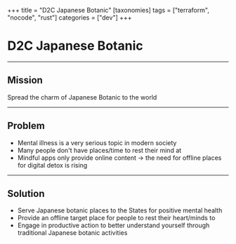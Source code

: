 +++
title = "D2C Japanese Botanic"
[taxonomies]
tags = ["terraform", "nocode", "rust"]
categories = ["dev"]
+++

# D2C Japanese Botanic

---

## Mission

Spread the charm of Japanese Botanic to the world

---

## Problem

- Mental illness is a very serious topic in modern society
- Many people don't have places/time to rest their mind at
- Mindful apps only provide online content -> the need for offline places for digital detox is rising

---

## Solution

- Serve Japanese botanic places to the States for positive mental health
- Provide an offline target place for people to rest their heart/minds to
- Engage in productive action to better understand yourself through traditional Japanese botanic activities
